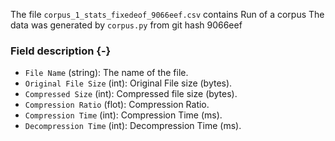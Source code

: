 The file `corpus_1_stats_fixedeof_9066eef.csv` contains Run of a corpus
The data was generated by `corpus.py` from git hash 9066eef


### Field description {-}

  * `File Name` (string): The name of the file.
  * `Original File Size` (int): Original File size (bytes).
  * `Compressed Size` (int): Compressed file size (bytes).
  * `Compression Ratio` (flot): Compression Ratio.
  * `Compression Time` (int): Compression Time (ms).
  * `Decompression Time` (int): Decompression Time (ms).
